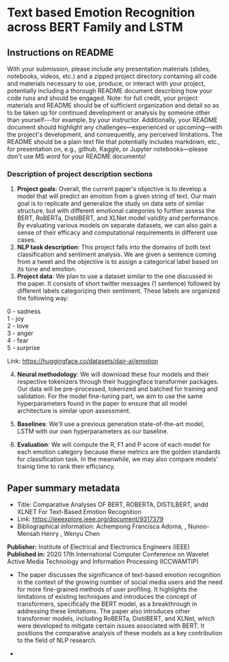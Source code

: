 # Text based Emotion Recognition across BERT Family and LSTM

## Instructions on README

With your submission, please include any presentation materials (slides, notebooks, videos, etc.) and a zipped project directory containing all code and materials necessary to use, produce, or interact with your project, potentially including a thorough README document describing how your code runs and should be engaged. Note: for full credit, your project materials and README should be of sufficient organization and detail so as to be taken up for continued development or analysis by someone other than yourself---for example, by your instructor. Additionally, your README document should highlight any challenges—experienced or upcoming—with the project's development, and consequently, any perceived limitations. The README should be a plain text file that potentially includes markdown, etc., for presentation on, e.g., github, Kaggle, or Jupyter notebooks—please don't use MS word for your README documents!


### Description of project description sections

1. __Project goals__: Overall, the current paper's objective is to develop a model that will predict an emotion from a given string of text. Our main goal is to replicate and generalize the study on data sets of similar structure, but with different emotional categories to further assess the BERT, RoBERTa, DistilBERT, and XLNet model validity and performance. By evaluating various models on separate datasets, we can also gain a sense of their efficacy and computational requirements in different use cases.
2. __NLP task description__: This project falls into the domains of both text classification and sentiment analysis. We are given a sentence coming from a tweet and the objective is to assign a categorical label based on its tone and emotion.
3. __Project data__: 
We plan to use a dataset similar to the one discussed in the paper. It consists of short twitter messages (1 sentence) followed by different labels categorizing their sentiment. These labels are organized the following way:

0 - sadness  
1 - joy  
2 - love  
3 - anger  
4 - fear  
5 - surprise  

Link: https://huggingface.co/datasets/dair-ai/emotion  

4. __Neural methodology__: We will download these four models and their respective tokenizers through their huggingface transformer packages. Our data will be pre-processed, tokenized and batched for training and validation. For the model fine-tuning part, we aim to use the same hyperparameters found in the paper to ensure that all model architecture is similar upon assessment. 

1. __Baselines__: We'll use a previous generation state-of-the-art model, LSTM with our own hyperparameters as our baseline.  
2. __Evaluation__: We will compute the R, F1 and P score of each model for each emotion category because these metrics are the golden standards for classification task. In the meanwhile, we may also compare models' trainig time to rank their efficiancy.  



## Paper summary metadata
- Title: Comparative Analyses OF BERT, ROBERTA, DISTILBERT, andd XLNET For Text-Based Emotion Recognition
- Link: https://ieeexplore.ieee.org/document/9317379
- Bibliographical information: Achempong Francisca Adoma,
, Nunoo-Mensah Henry
, Wenyu Chen

**Publisher:** Institute of Electrical and Electronics Engineers (IEEE)   
**Published in:** 2020 17th International Computer Conference on Wavelet Active
Media Technology and Information Processing (ICCWAMTIP)


* The paper discusses the significance of text-based emotion recognition in the context of the growing number of social media users and the need for more fine-grained methods of user profiling. It highlights the limitations of existing techniques and introduces the concept of transformers, specifically the BERT model, as a breakthrough in addressing these limitations. The paper also introduces other transformer models, including RoBERTa, DistilBERT, and XLNet, which were developed to mitigate certain issues associated with BERT. It positions the comparative analysis of these models as a key contribution to the field of NLP research.

* 
